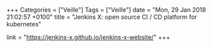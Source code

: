+++
Categories = ["Veille"]
Tags = ["Veille"]
date = "Mon, 29 Jan 2018 21:02:57 +0100"
title = "Jenkins X: open source CI / CD platform for kubernetes"

link = "https://jenkins-x.github.io/jenkins-x-website/"
+++
